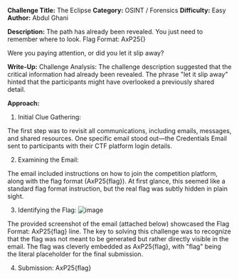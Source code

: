 **Challenge Title:** The Eclipse
**Category:** OSINT / Forensics
**Difficulty:** Easy
**Author:** Abdul Ghani

**Description:**
The path has already been revealed. You just need to remember where to look.
Flag Format: AxP25{}

Were you paying attention, or did you let it slip away?


**Write-Up:**
Challenge Analysis:
The challenge description suggested that the critical information had already been revealed. The phrase "let it slip away" hinted that the participants might have overlooked a previously shared detail.

**Approach:**
1. Initial Clue Gathering:

The first step was to revisit all communications, including emails, messages, and shared resources.
One specific email stood out—the Credentials Email sent to participants with their CTF platform login details.

2. Examining the Email:

The email included instructions on how to join the competition platform, along with the flag format (AxP25{flag}).
At first glance, this seemed like a standard flag format instruction, but the real flag was subtly hidden in plain sight.

3. Identifying the Flag:
   ![image](https://github.com/user-attachments/assets/b916b32f-3829-4cd9-82e8-858701a75d72)


The provided screenshot of the email (attached below) showcased the Flag Format: AxP25{flag} line.
The key to solving this challenge was to recognize that the flag was not meant to be generated but rather directly visible in the email.
The flag was cleverly embedded as AxP25{flag}, with "flag" being the literal placeholder for the final submission.

4. Submission:
AxP25{flag}

